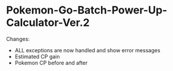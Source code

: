 # Pokemon-Go-Batch-Power-Up-Calculator-Ver.2
Changes:
- ALL exceptions are now handled and show error messages
- Estimated CP gain
- Pokemon CP before and after

